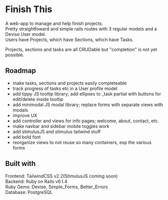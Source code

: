 # Finish This

A web-app to manage and help finish projects.  
Pretty straightfoward and simple rails routes with 3 regular models and a Devise User model.  
Users have Projects, which have Sections, which have Tasks.  
  
Projects, sections and tasks are all CRUDable but "completion" is not yet possible.  

## Roadmap

 - make tasks, sections and projects easily completeable
 - track progress of tasks etc in a User profile model
 - add tippy JS tooltip library; add ellipses to _task partial with buttons for edit/delete inside tooltip
 - add minimodal JS modal library; replace forms with separate views with modals
 - improve UX
 - add controller and views for info pages; welcome, about, contact, etc.
 - make navbar and sidebar mobile toggles work
 - add stimulusJS and stimulus tailwind stuff
 - add bold font
 - reorganize views to not reuse so many containers, esp the various forms

## Built with

Frontend: TailwindCSS v2.2(StimulusJS coming soon)  
Backend: Ruby on Rails v6.1.4  
  Ruby Gems: Devise, Simple_Forms, Better_Errors  
Database: PostgreSQL  